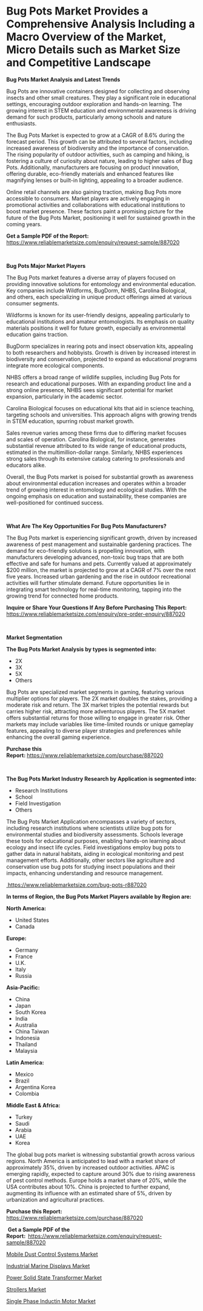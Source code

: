 <p><h1>Bug Pots Market Provides a Comprehensive Analysis Including a Macro Overview of the Market, Micro Details such as Market Size and Competitive Landscape</h1></p><p><strong>Bug Pots Market Analysis and Latest Trends</strong></p>
<p><p>Bug Pots are innovative containers designed for collecting and observing insects and other small creatures. They play a significant role in educational settings, encouraging outdoor exploration and hands-on learning. The growing interest in STEM education and environmental awareness is driving demand for such products, particularly among schools and nature enthusiasts.</p><p>The Bug Pots Market is expected to grow at a CAGR of 8.6% during the forecast period. This growth can be attributed to several factors, including increased awareness of biodiversity and the importance of conservation. The rising popularity of outdoor activities, such as camping and hiking, is fostering a culture of curiosity about nature, leading to higher sales of Bug Pots. Additionally, manufacturers are focusing on product innovation, offering durable, eco-friendly materials and enhanced features like magnifying lenses or built-in lighting, appealing to a broader audience.</p><p>Online retail channels are also gaining traction, making Bug Pots more accessible to consumers. Market players are actively engaging in promotional activities and collaborations with educational institutions to boost market presence. These factors paint a promising picture for the future of the Bug Pots Market, positioning it well for sustained growth in the coming years.</p></p>
<p><strong>Get a Sample PDF of the Report:&nbsp;</strong> <a href="https://www.reliablemarketsize.com/enquiry/request-sample/887020?utm_campaign=3117&utm_medium=2&utm_source=Github&utm_content=ia&utm_term=04042025&utm_id=bug-pots">https://www.reliablemarketsize.com/enquiry/request-sample/887020</a></p>
<p>&nbsp;</p>
<p><strong>Bug Pots Major Market Players</strong></p>
<p><p>The Bug Pots market features a diverse array of players focused on providing innovative solutions for entomology and environmental education. Key companies include Wildforms, BugDorm, NHBS, Carolina Biological, and others, each specializing in unique product offerings aimed at various consumer segments.</p><p>Wildforms is known for its user-friendly designs, appealing particularly to educational institutions and amateur entomologists. Its emphasis on quality materials positions it well for future growth, especially as environmental education gains traction.</p><p>BugDorm specializes in rearing pots and insect observation kits, appealing to both researchers and hobbyists. Growth is driven by increased interest in biodiversity and conservation, projected to expand as educational programs integrate more ecological components.</p><p>NHBS offers a broad range of wildlife supplies, including Bug Pots for research and educational purposes. With an expanding product line and a strong online presence, NHBS sees significant potential for market expansion, particularly in the academic sector.</p><p>Carolina Biological focuses on educational kits that aid in science teaching, targeting schools and universities. This approach aligns with growing trends in STEM education, spurring robust market growth.</p><p>Sales revenue varies among these firms due to differing market focuses and scales of operation. Carolina Biological, for instance, generates substantial revenue attributed to its wide range of educational products, estimated in the multimillion-dollar range. Similarly, NHBS experiences strong sales through its extensive catalog catering to professionals and educators alike.</p><p>Overall, the Bug Pots market is poised for substantial growth as awareness about environmental education increases and operates within a broader trend of growing interest in entomology and ecological studies. With the ongoing emphasis on education and sustainability, these companies are well-positioned for continued success.</p></p>
<p>&nbsp;</p>
<p><strong>What Are The Key Opportunities For Bug Pots Manufacturers?</strong></p>
<p><p>The Bug Pots market is experiencing significant growth, driven by increased awareness of pest management and sustainable gardening practices. The demand for eco-friendly solutions is propelling innovation, with manufacturers developing advanced, non-toxic bug traps that are both effective and safe for humans and pets. Currently valued at approximately $200 million, the market is projected to grow at a CAGR of 7% over the next five years. Increased urban gardening and the rise in outdoor recreational activities will further stimulate demand. Future opportunities lie in integrating smart technology for real-time monitoring, tapping into the growing trend for connected home products.</p></p>
<p><strong>Inquire or Share Your Questions If Any Before Purchasing This Report:</strong> <a href="https://www.reliablemarketsize.com/enquiry/pre-order-enquiry/887020?utm_campaign=3117&utm_medium=2&utm_source=Github&utm_content=ia&utm_term=04042025&utm_id=bug-pots">https://www.reliablemarketsize.com/enquiry/pre-order-enquiry/887020</a></p>
<p>&nbsp;</p>
<p><strong>Market Segmentation</strong></p>
<p><strong>The Bug Pots Market Analysis by types is segmented into:</strong></p>
<p><ul><li>2X</li><li>3X</li><li>5X</li><li>Others</li></ul></p>
<p><p>Bug Pots are specialized market segments in gaming, featuring various multiplier options for players. The 2X market doubles the stakes, providing a moderate risk and return. The 3X market triples the potential rewards but carries higher risk, attracting more adventurous players. The 5X market offers substantial returns for those willing to engage in greater risk. Other markets may include variables like time-limited rounds or unique gameplay features, appealing to diverse player strategies and preferences while enhancing the overall gaming experience.</p></p>
<p><strong>Purchase this Report:&nbsp;</strong><a href="https://www.reliablemarketsize.com/purchase/887020?utm_campaign=3117&utm_medium=2&utm_source=Github&utm_content=ia&utm_term=04042025&utm_id=bug-pots">https://www.reliablemarketsize.com/purchase/887020</a></p>
<p>&nbsp;</p>
<p><strong>The Bug Pots Market Industry Research by Application is segmented into:</strong></p>
<p><ul><li>Research Institutions</li><li>School</li><li>Field Investigation</li><li>Others</li></ul></p>
<p><p>The Bug Pots Market Application encompasses a variety of sectors, including research institutions where scientists utilize bug pots for environmental studies and biodiversity assessments. Schools leverage these tools for educational purposes, enabling hands-on learning about ecology and insect life cycles. Field investigations employ bug pots to gather data in natural habitats, aiding in ecological monitoring and pest management efforts. Additionally, other sectors like agriculture and conservation use bug pots for studying insect populations and their impacts, enhancing understanding and resource management.</p></p>
<p><a href="https://www.reliablemarketsize.com/bug-pots-r887020?utm_campaign=3117&utm_medium=2&utm_source=Github&utm_content=ia&utm_term=04042025&utm_id=bug-pots">&nbsp;https://www.reliablemarketsize.com/bug-pots-r887020</a></p>
<p><strong>In terms of Region, the Bug Pots Market Players available by Region are:</strong></p>
<p>
    <p> <strong> North America: </strong>
        <ul>
            <li>United States</li>
            <li>Canada</li>
        </ul>
        </p> 
    <p> <strong> Europe: </strong>
        <ul>
            <li>Germany</li>
            <li>France</li>
            <li>U.K.</li>
            <li>Italy</li>
            <li>Russia</li>
        </ul>
        </p> 
    <p> <strong> Asia-Pacific: </strong>
        <ul>
            <li>China</li>
            <li>Japan</li>
            <li>South Korea</li>
            <li>India</li>
            <li>Australia</li>
            <li>China Taiwan</li>
            <li>Indonesia</li>
            <li>Thailand</li>
            <li>Malaysia</li>
        </ul>
        </p> 
    <p> <strong> Latin America: </strong>
        <ul>
            <li>Mexico</li>
            <li>Brazil</li>
            <li>Argentina Korea</li>
            <li>Colombia</li>
        </ul>
        </p> 
    <p> <strong> Middle East & Africa: </strong>
        <ul>
            <li>Turkey</li>
            <li>Saudi</li>
            <li>Arabia</li>
            <li>UAE</li>
            <li>Korea</li>
        </ul>
    </p>
    </p>
<p><p>The global bug pots market is witnessing substantial growth across various regions. North America is anticipated to lead with a market share of approximately 35%, driven by increased outdoor activities. APAC is emerging rapidly, expected to capture around 30% due to rising awareness of pest control methods. Europe holds a market share of 20%, while the USA contributes about 10%. China is projected to further expand, augmenting its influence with an estimated share of 5%, driven by urbanization and agricultural practices.</p></p>
<p><strong>Purchase this Report: </strong><a href="https://www.reliablemarketsize.com/purchase/887020?utm_campaign=3117&utm_medium=2&utm_source=Github&utm_content=ia&utm_term=04042025&utm_id=bug-pots">https://www.reliablemarketsize.com/purchase/887020</a></p>
<p>&nbsp;<strong>Get a Sample PDF of the Report:&nbsp;&nbsp;</strong><a href="https://www.reliablemarketsize.com/enquiry/request-sample/887020?utm_campaign=3117&utm_medium=2&utm_source=Github&utm_content=ia&utm_term=04042025&utm_id=bug-pots">https://www.reliablemarketsize.com/enquiry/request-sample/887020</a></p>
<p><strong></strong></p>
<p><p><a href="https://www.linkedin.com/pulse/mobile-dust-control-systems-market-trends-report-industry-analysis-f330f?utm_campaign=3117&utm_medium=2&utm_source=Github&utm_content=ia&utm_term=04042025&utm_id=bug-pots">Mobile Dust Control Systems Market</a></p><p><a href="https://www.linkedin.com/pulse/latest-industrial-marine-displays-market-report-size-share-revenue-xshef?utm_campaign=3117&utm_medium=2&utm_source=Github&utm_content=ia&utm_term=04042025&utm_id=bug-pots">Industrial Marine Displays Market</a></p><p><a href="https://www.linkedin.com/pulse/assessment-power-solid-state-transformer-market-scope-hszkf?utm_campaign=3117&utm_medium=2&utm_source=Github&utm_content=ia&utm_term=04042025&utm_id=bug-pots">Power Solid State Transformer Market</a></p><p><a href="https://github.com/ancsyanagha/Market-Research-Report-List-1/blob/main/strollers-market.md?utm_campaign=3117&utm_medium=2&utm_source=Github&utm_content=ia&utm_term=04042025&utm_id=bug-pots">Strollers Market</a></p><p><a href="https://www.linkedin.com/pulse/sales-projections-analysis-single-phase-inductin-motor-market-kxurf?utm_campaign=3117&utm_medium=2&utm_source=Github&utm_content=ia&utm_term=04042025&utm_id=bug-pots">Single Phase Inductin Motor Market</a></p></p>